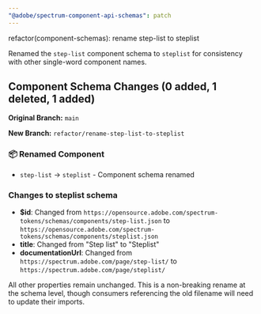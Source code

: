 ```yaml
---
"@adobe/spectrum-component-api-schemas": patch
---
```


refactor(component-schemas): rename step-list to steplist

Renamed the `step-list` component schema to `steplist` for consistency with other single-word component names.

## Component Schema Changes (0 added, 1 deleted, 1 added)

**Original Branch:** `main`

**New Branch:** `refactor/rename-step-list-to-steplist`

### 📦 Renamed Component

-   `step-list` → `steplist` - Component schema renamed

### Changes to steplist schema

-   **$id**: Changed from `https://opensource.adobe.com/spectrum-tokens/schemas/components/step-list.json` to `https://opensource.adobe.com/spectrum-tokens/schemas/components/steplist.json`
-   **title**: Changed from "Step list" to "Steplist"
-   **documentationUrl**: Changed from `https://spectrum.adobe.com/page/step-list/` to `https://spectrum.adobe.com/page/steplist/`

All other properties remain unchanged. This is a non-breaking rename at the schema level, though consumers referencing the old filename will need to update their imports.
